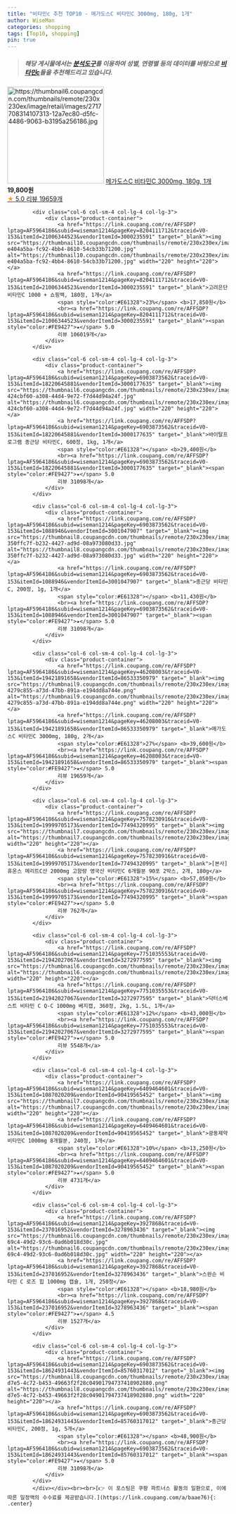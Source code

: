 ```yaml
---
title: "비타민c 추천 TOP10 - 메가도스C 비타민C 3000mg, 180g, 1개"
author: WiseMan
categories: shopping
tags: [Top10, shopping]
pin: true
---
```


> ##### 해당 게시물에서는 [**분석도구**](https://itemscout.io/)를 이용하여 **성별**, **연령별** 등의 데이터를 바탕으로 [**비타민c**](https://link.coupang.com/a/baae76)들을 추천해드리고 있습니다.
<div class="container"><div class="row">
            <div class="col-6 col-sm-4 col-lg-4 col-lg-3">
                <div class="product-container">
                    <a href="https://link.coupang.com/re/AFFSDP?lptag=AF5964186&subid=wiseman1214&pageKey=46208003&traceid=V0-153&itemId=18240724003&vendorItemId=85387691552" target="_blank"><img src="https://thumbnail6.coupangcdn.com/thumbnails/remote/230x230ex/image/retail/images/2717708314107313-12a7ec80-d5fc-4486-9063-b3195a256186.jpg" alt="https://thumbnail6.coupangcdn.com/thumbnails/remote/230x230ex/image/retail/images/2717708314107313-12a7ec80-d5fc-4486-9063-b3195a256186.jpg" width="220" height="220"></a>
                    <a href="https://link.coupang.com/re/AFFSDP?lptag=AF5964186&subid=wiseman1214&pageKey=46208003&traceid=V0-153&itemId=18240724003&vendorItemId=85387691552" target="_blank">메가도스C 비타민C 3000mg, 180g, 1개</a>
                    <span style="color:#E61328"></span> <b>19,800원</b>
                    <br><a href="https://link.coupang.com/re/AFFSDP?lptag=AF5964186&subid=wiseman1214&pageKey=46208003&traceid=V0-153&itemId=18240724003&vendorItemId=85387691552" target="_blank"><span style="color:#FE9427">★</span> 5.0
                    리뷰 19659개</a>
                </div>
            </div>
            
            <div class="col-6 col-sm-4 col-lg-4 col-lg-3">
                <div class="product-container">
                    <a href="https://link.coupang.com/re/AFFSDP?lptag=AF5964186&subid=wiseman1214&pageKey=8204111712&traceid=V0-153&itemId=21006344523&vendorItemId=3000235591" target="_blank"><img src="https://thumbnail10.coupangcdn.com/thumbnails/remote/230x230ex/image/retail/images/3280342792988731-e404a5ba-fc92-4bb4-8610-54cb33b71200.jpg" alt="https://thumbnail10.coupangcdn.com/thumbnails/remote/230x230ex/image/retail/images/3280342792988731-e404a5ba-fc92-4bb4-8610-54cb33b71200.jpg" width="220" height="220"></a>
                    <a href="https://link.coupang.com/re/AFFSDP?lptag=AF5964186&subid=wiseman1214&pageKey=8204111712&traceid=V0-153&itemId=21006344523&vendorItemId=3000235591" target="_blank">고려은단 비타민C 1000 + 쇼핑백, 180정, 1개</a>
                    <span style="color:#E61328">23%</span> <b>17,850원</b>
                    <br><a href="https://link.coupang.com/re/AFFSDP?lptag=AF5964186&subid=wiseman1214&pageKey=8204111712&traceid=V0-153&itemId=21006344523&vendorItemId=3000235591" target="_blank"><span style="color:#FE9427">★</span> 5.0
                    리뷰 106019개</a>
                </div>
            </div>
            
            <div class="col-6 col-sm-4 col-lg-4 col-lg-3">
                <div class="product-container">
                    <a href="https://link.coupang.com/re/AFFSDP?lptag=AF5964186&subid=wiseman1214&pageKey=6903873562&traceid=V0-153&itemId=18220645881&vendorItemId=3000177635" target="_blank"><img src="https://thumbnail6.coupangcdn.com/thumbnails/remote/230x230ex/image/retail/images/6323339430818543-424cbf60-a308-44d4-9e72-f7d44d94a24f.jpg" alt="https://thumbnail6.coupangcdn.com/thumbnails/remote/230x230ex/image/retail/images/6323339430818543-424cbf60-a308-44d4-9e72-f7d44d94a24f.jpg" width="220" height="220"></a>
                    <a href="https://link.coupang.com/re/AFFSDP?lptag=AF5964186&subid=wiseman1214&pageKey=6903873562&traceid=V0-153&itemId=18220645881&vendorItemId=3000177635" target="_blank">바이탈프로그램 종근당 비타민C, 600정, 1kg, 1개</a>
                    <span style="color:#E61328"></span> <b>29,400원</b>
                    <br><a href="https://link.coupang.com/re/AFFSDP?lptag=AF5964186&subid=wiseman1214&pageKey=6903873562&traceid=V0-153&itemId=18220645881&vendorItemId=3000177635" target="_blank"><span style="color:#FE9427">★</span> 5.0
                    리뷰 31098개</a>
                </div>
            </div>
            
            <div class="col-6 col-sm-4 col-lg-4 col-lg-3">
                <div class="product-container">
                    <a href="https://link.coupang.com/re/AFFSDP?lptag=AF5964186&subid=wiseman1214&pageKey=6903873562&traceid=V0-153&itemId=1088946&vendorItemId=3001047907" target="_blank"><img src="https://thumbnail8.coupangcdn.com/thumbnails/remote/230x230ex/image/retail/images/5369991918194902-350ffc7f-b232-4427-ad9d-08a973080d33.jpg" alt="https://thumbnail8.coupangcdn.com/thumbnails/remote/230x230ex/image/retail/images/5369991918194902-350ffc7f-b232-4427-ad9d-08a973080d33.jpg" width="220" height="220"></a>
                    <a href="https://link.coupang.com/re/AFFSDP?lptag=AF5964186&subid=wiseman1214&pageKey=6903873562&traceid=V0-153&itemId=1088946&vendorItemId=3001047907" target="_blank">종근당 비타민C, 200정, 1g, 1개</a>
                    <span style="color:#E61328"></span> <b>11,430원</b>
                    <br><a href="https://link.coupang.com/re/AFFSDP?lptag=AF5964186&subid=wiseman1214&pageKey=6903873562&traceid=V0-153&itemId=1088946&vendorItemId=3001047907" target="_blank"><span style="color:#FE9427">★</span> 5.0
                    리뷰 31098개</a>
                </div>
            </div>
            
            <div class="col-6 col-sm-4 col-lg-4 col-lg-3">
                <div class="product-container">
                    <a href="https://link.coupang.com/re/AFFSDP?lptag=AF5964186&subid=wiseman1214&pageKey=46208003&traceid=V0-153&itemId=19421891658&vendorItemId=86533350979" target="_blank"><img src="https://thumbnail9.coupangcdn.com/thumbnails/remote/230x230ex/image/retail/images/879432991466172-4279c855-a73d-47bb-891a-e194dd8a744e.png" alt="https://thumbnail9.coupangcdn.com/thumbnails/remote/230x230ex/image/retail/images/879432991466172-4279c855-a73d-47bb-891a-e194dd8a744e.png" width="220" height="220"></a>
                    <a href="https://link.coupang.com/re/AFFSDP?lptag=AF5964186&subid=wiseman1214&pageKey=46208003&traceid=V0-153&itemId=19421891658&vendorItemId=86533350979" target="_blank">메가도스C 비타민C 3000mg, 180g, 2개</a>
                    <span style="color:#E61328">27%</span> <b>39,600원</b>
                    <br><a href="https://link.coupang.com/re/AFFSDP?lptag=AF5964186&subid=wiseman1214&pageKey=46208003&traceid=V0-153&itemId=19421891658&vendorItemId=86533350979" target="_blank"><span style="color:#FE9427">★</span> 5.0
                    리뷰 19659개</a>
                </div>
            </div>
            
            <div class="col-6 col-sm-4 col-lg-4 col-lg-3">
                <div class="product-container">
                    <a href="https://link.coupang.com/re/AFFSDP?lptag=AF5964186&subid=wiseman1214&pageKey=7578230916&traceid=V0-153&itemId=19999705173&vendorItemId=77494320995" target="_blank"><img src="https://thumbnail7.coupangcdn.com/thumbnails/remote/230x230ex/image/vendor_inventory/5487/fbb88a0e16229921a11338b14bf2c33ce63ea31ab6ef88191e64c0c56b82.jpg" alt="https://thumbnail7.coupangcdn.com/thumbnails/remote/230x230ex/image/vendor_inventory/5487/fbb88a0e16229921a11338b14bf2c33ce63ea31ab6ef88191e64c0c56b82.jpg" width="220" height="220"></a>
                    <a href="https://link.coupang.com/re/AFFSDP?lptag=AF5964186&subid=wiseman1214&pageKey=7578230916&traceid=V0-153&itemId=19999705173&vendorItemId=77494320995" target="_blank">[본사] 휴온스 메리트C산 2000mg 고함량 영국산 비타민C 6개월분 90포 2박스, 2개, 180g</a>
                    <span style="color:#E61328">15%</span> <b>57,050원</b>
                    <br><a href="https://link.coupang.com/re/AFFSDP?lptag=AF5964186&subid=wiseman1214&pageKey=7578230916&traceid=V0-153&itemId=19999705173&vendorItemId=77494320995" target="_blank"><span style="color:#FE9427">★</span> 5.0
                    리뷰 762개</a>
                </div>
            </div>
            
            <div class="col-6 col-sm-4 col-lg-4 col-lg-3">
                <div class="product-container">
                    <a href="https://link.coupang.com/re/AFFSDP?lptag=AF5964186&subid=wiseman1214&pageKey=7751035553&traceid=V0-153&itemId=21942027067&vendorItemId=3272977595" target="_blank"><img src="https://thumbnail6.coupangcdn.com/thumbnails/remote/230x230ex/image/vendor_inventory/12d2/039f5887d2d2d23ddd1f378baf867a6d98ee428d3f4f8e2eb17e410b0022.jpeg" alt="https://thumbnail6.coupangcdn.com/thumbnails/remote/230x230ex/image/vendor_inventory/12d2/039f5887d2d2d23ddd1f378baf867a6d98ee428d3f4f8e2eb17e410b0022.jpeg" width="220" height="220"></a>
                    <a href="https://link.coupang.com/re/AFFSDP?lptag=AF5964186&subid=wiseman1214&pageKey=7751035553&traceid=V0-153&itemId=21942027067&vendorItemId=3272977595" target="_blank">닥터스베스트 비타민 C Q-C 1000mg 베지캡, 360정, 2kg, 1.5L, 1개</a>
                    <span style="color:#E61328">12%</span> <b>43,000원</b>
                    <br><a href="https://link.coupang.com/re/AFFSDP?lptag=AF5964186&subid=wiseman1214&pageKey=7751035553&traceid=V0-153&itemId=21942027067&vendorItemId=3272977595" target="_blank"><span style="color:#FE9427">★</span> 5.0
                    리뷰 5548개</a>
                </div>
            </div>
            
            <div class="col-6 col-sm-4 col-lg-4 col-lg-3">
                <div class="product-container">
                    <a href="https://link.coupang.com/re/AFFSDP?lptag=AF5964186&subid=wiseman1214&pageKey=6409464601&traceid=V0-153&itemId=1087020209&vendorItemId=90419565452" target="_blank"><img src="https://thumbnail7.coupangcdn.com/thumbnails/remote/230x230ex/image/vendor_inventory/4974/fc2ec181a63687cbac891ba680190392cd321a63a5a5d86fb8a5320c4f93.png" alt="https://thumbnail7.coupangcdn.com/thumbnails/remote/230x230ex/image/vendor_inventory/4974/fc2ec181a63687cbac891ba680190392cd321a63a5a5d86fb8a5320c4f93.png" width="220" height="220"></a>
                    <a href="https://link.coupang.com/re/AFFSDP?lptag=AF5964186&subid=wiseman1214&pageKey=6409464601&traceid=V0-153&itemId=1087020209&vendorItemId=90419565452" target="_blank">광동제약 비타민C 1000mg 8개월분, 240정, 1개</a>
                    <span style="color:#E61328">10%</span> <b>13,250원</b>
                    <br><a href="https://link.coupang.com/re/AFFSDP?lptag=AF5964186&subid=wiseman1214&pageKey=6409464601&traceid=V0-153&itemId=1087020209&vendorItemId=90419565452" target="_blank"><span style="color:#FE9427">★</span> 5.0
                    리뷰 4731개</a>
                </div>
            </div>
            
            <div class="col-6 col-sm-4 col-lg-4 col-lg-3">
                <div class="product-container">
                    <a href="https://link.coupang.com/re/AFFSDP?lptag=AF5964186&subid=wiseman1214&pageKey=3927868&traceid=V0-153&itemId=237016952&vendorItemId=3278963436" target="_blank"><img src="https://thumbnail6.coupangcdn.com/thumbnails/remote/230x230ex/image/vendor_inventory/images/2019/03/22/14/4/367b3e60-69c4-49d2-93c6-0ad6b018d30c.jpg" alt="https://thumbnail6.coupangcdn.com/thumbnails/remote/230x230ex/image/vendor_inventory/images/2019/03/22/14/4/367b3e60-69c4-49d2-93c6-0ad6b018d30c.jpg" width="220" height="220"></a>
                    <a href="https://link.coupang.com/re/AFFSDP?lptag=AF5964186&subid=wiseman1214&pageKey=3927868&traceid=V0-153&itemId=237016952&vendorItemId=3278963436" target="_blank">스완슨 비타민 C 로즈 힙 1000mg 캡슐, 1개, 250정</a>
                    <span style="color:#E61328"></span> <b>18,980원</b>
                    <br><a href="https://link.coupang.com/re/AFFSDP?lptag=AF5964186&subid=wiseman1214&pageKey=3927868&traceid=V0-153&itemId=237016952&vendorItemId=3278963436" target="_blank"><span style="color:#FE9427">★</span> 4.5
                    리뷰 1527개</a>
                </div>
            </div>
            
            <div class="col-6 col-sm-4 col-lg-4 col-lg-3">
                <div class="product-container">
                    <a href="https://link.coupang.com/re/AFFSDP?lptag=AF5964186&subid=wiseman1214&pageKey=6903873562&traceid=V0-153&itemId=18624931443&vendorItemId=85760317012" target="_blank"><img src="https://thumbnail8.coupangcdn.com/thumbnails/remote/230x230ex/image/retail/images/942599a2-d7e5-4c72-b453-49663f2f28c04901794737418902880.png" alt="https://thumbnail8.coupangcdn.com/thumbnails/remote/230x230ex/image/retail/images/942599a2-d7e5-4c72-b453-49663f2f28c04901794737418902880.png" width="220" height="220"></a>
                    <a href="https://link.coupang.com/re/AFFSDP?lptag=AF5964186&subid=wiseman1214&pageKey=6903873562&traceid=V0-153&itemId=18624931443&vendorItemId=85760317012" target="_blank">종근당 비타민C, 200정, 1g, 5개</a>
                    <span style="color:#E61328"></span> <b>48,900원</b>
                    <br><a href="https://link.coupang.com/re/AFFSDP?lptag=AF5964186&subid=wiseman1214&pageKey=6903873562&traceid=V0-153&itemId=18624931443&vendorItemId=85760317012" target="_blank"><span style="color:#FE9427">★</span> 5.0
                    리뷰 31098개</a>
                </div>
            </div>
            </div></div><br><br>[👉 이 포스팅은 쿠팡 파트너스 활동의 일환으로, 이에 따른 일정액의 수수료를 제공받습니다.](https://link.coupang.com/a/baae76){: .center}